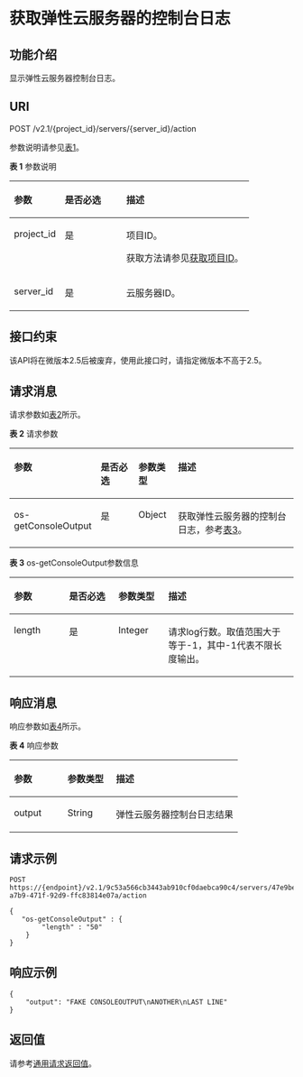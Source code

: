 # 获取弹性云服务器的控制台日志<a name="ecs_03_1601"></a>

## 功能介绍<a name="zh-cn_topic_0062473752_section6511166111343"></a>

显示弹性云服务器控制台日志。

## URI<a name="zh-cn_topic_0062473752_section34513797111412"></a>

POST /v2.1/\{project\_id\}/servers/\{server\_id\}/action

参数说明请参见[表1](#table10917102617186)。

**表 1**  参数说明

<a name="table10917102617186"></a>
<table><thead align="left"><tr id="row129171126141812"><th class="cellrowborder" valign="top" width="21.242124212421242%" id="mcps1.2.4.1.1"><p id="p536114307183"><a name="p536114307183"></a><a name="p536114307183"></a>参数</p>
</th>
<th class="cellrowborder" valign="top" width="25.642564256425644%" id="mcps1.2.4.1.2"><p id="p193617305182"><a name="p193617305182"></a><a name="p193617305182"></a>是否必选</p>
</th>
<th class="cellrowborder" valign="top" width="53.11531153115312%" id="mcps1.2.4.1.3"><p id="p2036111304184"><a name="p2036111304184"></a><a name="p2036111304184"></a>描述</p>
</th>
</tr>
</thead>
<tbody><tr id="row11917826141815"><td class="cellrowborder" valign="top" width="21.242124212421242%" headers="mcps1.2.4.1.1 "><p id="p136117303181"><a name="p136117303181"></a><a name="p136117303181"></a>project_id</p>
</td>
<td class="cellrowborder" valign="top" width="25.642564256425644%" headers="mcps1.2.4.1.2 "><p id="p133619306184"><a name="p133619306184"></a><a name="p133619306184"></a>是</p>
</td>
<td class="cellrowborder" valign="top" width="53.11531153115312%" headers="mcps1.2.4.1.3 "><p id="p1836113091820"><a name="p1836113091820"></a><a name="p1836113091820"></a>项目ID。</p>
<p id="p16361230121812"><a name="p16361230121812"></a><a name="p16361230121812"></a>获取方法请参见<a href="获取项目ID.md">获取项目ID</a>。</p>
</td>
</tr>
<tr id="row11917102681816"><td class="cellrowborder" valign="top" width="21.242124212421242%" headers="mcps1.2.4.1.1 "><p id="p113611730121819"><a name="p113611730121819"></a><a name="p113611730121819"></a>server_id</p>
</td>
<td class="cellrowborder" valign="top" width="25.642564256425644%" headers="mcps1.2.4.1.2 "><p id="p19361830151818"><a name="p19361830151818"></a><a name="p19361830151818"></a>是</p>
</td>
<td class="cellrowborder" valign="top" width="53.11531153115312%" headers="mcps1.2.4.1.3 "><p id="p836103071817"><a name="p836103071817"></a><a name="p836103071817"></a><span id="text12361730161813"><a name="text12361730161813"></a><a name="text12361730161813"></a>云服务器</span>ID。</p>
</td>
</tr>
</tbody>
</table>

## 接口约束<a name="zh-cn_topic_0062473752_section5849161002917"></a>

该API将在微版本2.5后被废弃，使用此接口时，请指定微版本不高于2.5。

## 请求消息<a name="zh-cn_topic_0062473752_section65631367111524"></a>

请求参数如[表2](#table168291156125012)所示。

**表 2**  请求参数

<a name="table168291156125012"></a>
<table><thead align="left"><tr id="row14830135614501"><th class="cellrowborder" valign="top" width="25%" id="mcps1.2.5.1.1"><p id="p16671008510"><a name="p16671008510"></a><a name="p16671008510"></a>参数</p>
</th>
<th class="cellrowborder" valign="top" width="14.249999999999998%" id="mcps1.2.5.1.2"><p id="p56710185116"><a name="p56710185116"></a><a name="p56710185116"></a>是否必选</p>
</th>
<th class="cellrowborder" valign="top" width="14.030000000000001%" id="mcps1.2.5.1.3"><p id="p14671709519"><a name="p14671709519"></a><a name="p14671709519"></a>参数类型</p>
</th>
<th class="cellrowborder" valign="top" width="46.72%" id="mcps1.2.5.1.4"><p id="p16675075112"><a name="p16675075112"></a><a name="p16675075112"></a>描述</p>
</th>
</tr>
</thead>
<tbody><tr id="row14830256125013"><td class="cellrowborder" valign="top" width="25%" headers="mcps1.2.5.1.1 "><p id="p1867806512"><a name="p1867806512"></a><a name="p1867806512"></a>os-getConsoleOutput</p>
</td>
<td class="cellrowborder" valign="top" width="14.249999999999998%" headers="mcps1.2.5.1.2 "><p id="p8676075115"><a name="p8676075115"></a><a name="p8676075115"></a>是</p>
</td>
<td class="cellrowborder" valign="top" width="14.030000000000001%" headers="mcps1.2.5.1.3 "><p id="p6677010516"><a name="p6677010516"></a><a name="p6677010516"></a>Object</p>
</td>
<td class="cellrowborder" valign="top" width="46.72%" headers="mcps1.2.5.1.4 "><p id="p126716095114"><a name="p126716095114"></a><a name="p126716095114"></a>获取<span id="text19676011516"><a name="text19676011516"></a><a name="text19676011516"></a>弹性云服务器</span>的控制台日志，参考<a href="#zh-cn_topic_0062473752_table1919246111545">表3</a>。</p>
</td>
</tr>
</tbody>
</table>

**表 3**  os-getConsoleOutput参数信息

<a name="zh-cn_topic_0062473752_table1919246111545"></a>
<table><thead align="left"><tr id="zh-cn_topic_0062473752_row13301030111545"><th class="cellrowborder" valign="top" width="19.371937193719376%" id="mcps1.2.5.1.1"><p id="zh-cn_topic_0062473752_p4762453511162"><a name="zh-cn_topic_0062473752_p4762453511162"></a><a name="zh-cn_topic_0062473752_p4762453511162"></a>参数</p>
</th>
<th class="cellrowborder" valign="top" width="17.391739173917394%" id="mcps1.2.5.1.2"><p id="p21255118343"><a name="p21255118343"></a><a name="p21255118343"></a>是否必选</p>
</th>
<th class="cellrowborder" valign="top" width="17.55175517551755%" id="mcps1.2.5.1.3"><p id="zh-cn_topic_0062473752_p3238214511162"><a name="zh-cn_topic_0062473752_p3238214511162"></a><a name="zh-cn_topic_0062473752_p3238214511162"></a>参数类型</p>
</th>
<th class="cellrowborder" valign="top" width="45.68456845684568%" id="mcps1.2.5.1.4"><p id="zh-cn_topic_0062473752_p5970125811162"><a name="zh-cn_topic_0062473752_p5970125811162"></a><a name="zh-cn_topic_0062473752_p5970125811162"></a>描述</p>
</th>
</tr>
</thead>
<tbody><tr id="zh-cn_topic_0062473752_row28117068111545"><td class="cellrowborder" valign="top" width="19.371937193719376%" headers="mcps1.2.5.1.1 "><p id="zh-cn_topic_0062473752_p5262467711162"><a name="zh-cn_topic_0062473752_p5262467711162"></a><a name="zh-cn_topic_0062473752_p5262467711162"></a>length</p>
</td>
<td class="cellrowborder" valign="top" width="17.391739173917394%" headers="mcps1.2.5.1.2 "><p id="p9126131110342"><a name="p9126131110342"></a><a name="p9126131110342"></a>是</p>
</td>
<td class="cellrowborder" valign="top" width="17.55175517551755%" headers="mcps1.2.5.1.3 "><p id="zh-cn_topic_0062473752_p3474040511162"><a name="zh-cn_topic_0062473752_p3474040511162"></a><a name="zh-cn_topic_0062473752_p3474040511162"></a>Integer</p>
</td>
<td class="cellrowborder" valign="top" width="45.68456845684568%" headers="mcps1.2.5.1.4 "><p id="zh-cn_topic_0062473752_p3009609811162"><a name="zh-cn_topic_0062473752_p3009609811162"></a><a name="zh-cn_topic_0062473752_p3009609811162"></a>请求log行数。取值范围大于等于-1，其中-1代表不限长度输出。</p>
</td>
</tr>
</tbody>
</table>

## 响应消息<a name="zh-cn_topic_0062473752_section52662293111617"></a>

响应参数如[表4](#table18130192135217)所示。

**表 4**  响应参数

<a name="table18130192135217"></a>
<table><thead align="left"><tr id="row8130321185215"><th class="cellrowborder" valign="top" width="23.45%" id="mcps1.2.4.1.1"><p id="p1813092115524"><a name="p1813092115524"></a><a name="p1813092115524"></a>参数</p>
</th>
<th class="cellrowborder" valign="top" width="21.25%" id="mcps1.2.4.1.2"><p id="p213018212526"><a name="p213018212526"></a><a name="p213018212526"></a>参数类型</p>
</th>
<th class="cellrowborder" valign="top" width="55.300000000000004%" id="mcps1.2.4.1.3"><p id="p16131921125217"><a name="p16131921125217"></a><a name="p16131921125217"></a>描述</p>
</th>
</tr>
</thead>
<tbody><tr id="row17131122155217"><td class="cellrowborder" valign="top" width="23.45%" headers="mcps1.2.4.1.1 "><p id="p2131121125217"><a name="p2131121125217"></a><a name="p2131121125217"></a>output</p>
</td>
<td class="cellrowborder" valign="top" width="21.25%" headers="mcps1.2.4.1.2 "><p id="p191311321115214"><a name="p191311321115214"></a><a name="p191311321115214"></a>String</p>
</td>
<td class="cellrowborder" valign="top" width="55.300000000000004%" headers="mcps1.2.4.1.3 "><p id="p597614552526"><a name="p597614552526"></a><a name="p597614552526"></a>弹性云服务器控制台日志结果</p>
</td>
</tr>
</tbody>
</table>

## 请求示例<a name="zh-cn_topic_0062473752_section1818910413020"></a>

```
POST https://{endpoint}/v2.1/9c53a566cb3443ab910cf0daebca90c4/servers/47e9be4e-a7b9-471f-92d9-ffc83814e07a/action
```

```
{
   "os-getConsoleOutput" : {
        "length" : "50"
    }
}
```

## 响应示例<a name="section674081414549"></a>

```
{
    "output": "FAKE CONSOLEOUTPUT\nANOTHER\nLAST LINE"
}
```

## 返回值<a name="zh-cn_topic_0062473752_section29686359111912"></a>

请参考[通用请求返回值](通用请求返回值.md)。

